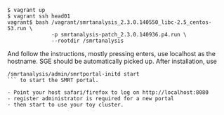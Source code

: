 
```
$ vagrant up
$ vagrant ssh head01
vagrant$ bash /vagrant/smrtanalysis_2.3.0.140550_libc-2.5_centos-53.run \
              -p smrtanalysis-patch_2.3.0.140936.p4.run \
              --rootdir /smrtanalysis
```
And follow the instructions, mostly pressing enters, use localhost as the hostname.
SGE should be automatically picked up. After installation, use 
```
/smrtanalysis/admin/smrtportal-initd start
``` to start the SMRT portal.

- Point your host safari/firefox to log on http://localhost:8080
- register administrator is required for a new portal
- then start to use your toy cluster.
